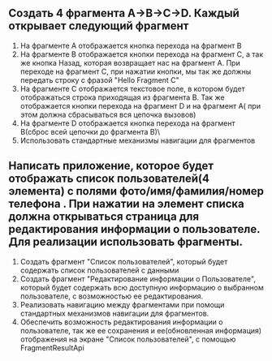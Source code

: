 ## Создать 4 фрагмента A->B->C->D. Каждый открывает следующий фрагмент

1. На фрагменте А отображается кнопка перехода на фрагмент B
2. На фрагменте B отображается кнопки перехода на фрагмент C, а так же кнопка Назад, которая возвращает нас на фрагмент А. При переходе на фрагмент C, при нажатии кнопки, мы так же должны передать строку с фразой "Hello Fragment C"
3. На фрагменте C отображается  текстовое поле, в котором будет отображаться строка приходящая из фрагмента B. Так же отображается кнопки  перехода на фрагмент D и на фрагмент А( при этом должна сбрасываться вся цепочка вызовов)
4. На фрагменте D отображается кнопка перехода на фрагмент B(сброс всей цепочки до фрагмента B)\
5. Использовать стандартные механизмы навигации для фрагментов

## Написать приложение, которое будет отображать список пользователей(4 элемента) с полями фото/имя/фамилия/номер телефона . При нажатии на элемент списка должна открываться страница для редактирования информации о пользователе. Для реализации использовать фрагменты.

1. Создать фрагмент "Список пользователей", который будет содержать список пользователей с данными
2. Создать фрагмент "Редактирование информации о Пользователе", который будет содержать всю доступную информацию о выбранном пользователе, с возможностью ее редактирования.
3. Реализовать навигацию между фрагментами при помощи стандартных механизмов навигации для фрагментов.
4. Обеспечить возможность редактирования информации о пользователе, так же ее сохранения  и ее(обновленная информация) отображения на экране "Список пользователей", с помощью FragmentResultApi
